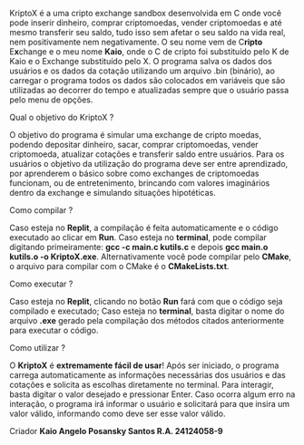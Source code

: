 KriptoX é a uma cripto exchange sandbox desenvolvida em C onde você pode inserir dinheiro, comprar criptomoedas, vender criptomoedas e até mesmo transferir seu saldo, tudo isso sem afetar o seu saldo na vida real, nem positivamente nem negativamente. O seu nome vem de C**ripto** E**x**change e o meu nome **Kaio**, onde o C de cripto foi substituído pelo K de Kaio e o Exchange substituído pelo X. O programa salva os dados dos usuários e os dados da cotação utilizando um arquivo .bin (binário), ao carregar o programa todos os dados são colocados em variáveis que são utilizadas ao decorrer do tempo e atualizadas sempre que o usuário passa pelo menu de opções.

Qual o objetivo do KriptoX ?

O objetivo do programa é simular uma exchange de cripto moedas, podendo depositar dinheiro, sacar, comprar criptomoedas, vender criptomoeda, atualizar cotações e transferir saldo entre usuários. Para os usuários o objetivo da utilização do programa deve ser entre aprendizado, por aprenderem o básico sobre como exchanges de criptomoedas funcionam, ou de entretenimento, brincando com valores imaginários dentro da exchange e simulando situações hipotéticas. 

Como compilar ? 

Caso esteja no **Replit**, a compilação é feita automaticamente e o código executado ao clicar em **Run**. 
Caso esteja no **terminal**, pode compilar digitando primeiramente: **gcc -c main.c kutils.c** e depois **gcc main.o kutils.o -o KriptoX.exe**.
Alternativamente você pode compilar pelo **CMake**, o arquivo para compilar com o CMake é o **CMakeLists.txt**.

Como executar ?

Caso esteja no **Replit**, clicando no botão **Run** fará com que o código seja compilado e executado;
Caso esteja no **terminal**, basta digitar o nome do arquivo **.exe** gerado pela compilação dos métodos citados anteriormente para executar o código.

Como utilizar ?

O **KriptoX** é **extremamente fácil de usar**! Após ser iniciado, o programa carrega automaticamente as informações necessárias dos usuários e das cotações e solicita as escolhas diretamente no terminal. Para interagir, basta digitar o valor desejado e pressionar Enter. Caso ocorra algum erro na interação, o programa irá informar o usuário e solicitará para que insira um valor válido, informando como deve ser esse valor válido.

Criador
**Kaio Angelo Posansky Santos 
R.A. 24124058-9**
